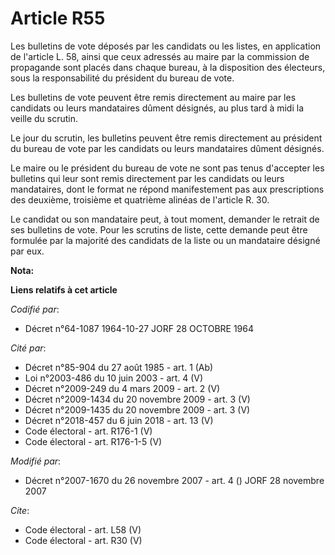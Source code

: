 # Article R55

Les bulletins de vote déposés par les candidats ou les listes, en application de l'article L. 58, ainsi que ceux adressés au
maire par la commission de propagande sont placés dans chaque bureau, à la disposition des électeurs, sous la responsabilité
du président du bureau de vote. 

Les bulletins de vote peuvent être remis directement au maire par les candidats ou leurs mandataires dûment désignés, au plus
tard à midi la veille du scrutin. 

Le jour du scrutin, les bulletins peuvent être remis directement au président du bureau de vote par les candidats ou leurs
mandataires dûment désignés. 

Le maire ou le président du bureau de vote ne sont pas tenus d'accepter les bulletins qui leur sont remis directement par les
candidats ou leurs mandataires, dont le format ne répond manifestement pas aux prescriptions des deuxième, troisième et
quatrième alinéas de l'article R. 30. 

Le candidat ou son mandataire peut, à tout moment, demander le retrait de ses bulletins de vote. Pour les scrutins de liste,
cette demande peut être formulée par la majorité des candidats de la liste ou un mandataire désigné par eux.

**Nota:**



**Liens relatifs à cet article**

_Codifié par_:

  - Décret n°64-1087 1964-10-27 JORF 28 OCTOBRE 1964

_Cité par_:

  - Décret n°85-904 du 27 août 1985 - art. 1 (Ab)
  - Loi n°2003-486 du 10 juin 2003 - art. 4 (V)
  - Décret n°2009-249 du 4 mars 2009 - art. 2 (V)
  - Décret n°2009-1434 du 20 novembre 2009 - art. 3 (V)
  - Décret n°2009-1435 du 20 novembre 2009 - art. 3 (V)
  - Décret n°2018-457 du 6 juin 2018 - art. 13 (V)
  - Code électoral - art. R176-1 (V)
  - Code électoral - art. R176-1-5 (V)

_Modifié par_:

  - Décret n°2007-1670 du 26 novembre 2007 - art. 4 () JORF 28 novembre 2007

_Cite_:

  - Code électoral - art. L58 (V)
  - Code électoral - art. R30 (V)
